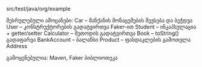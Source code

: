 src/test/java/org/example

შესრულებული ამოცანები:
Car – მანქანის მონაცემების შევსება და ბეჭდვა
User – კონსტრუქტორების გადატვირთვა Faker-ით
Student – ინკაპსულაცია + getter/setter
Calculator – მეთოდის გადატვირთვა
Book – toString() გადაფარვა
BankAccount – ბალანსი
Product – ფასდაკლების გამოთვლა
Address 


გამოყენებულია:
Maven,
Faker ბიბლიოთეკა

